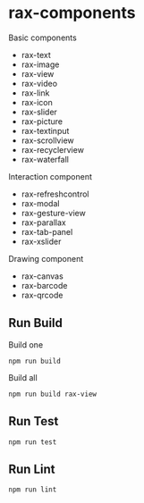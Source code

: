 # rax-components

Basic components

* rax-text
* rax-image
* rax-view
* rax-video
* rax-link
* rax-icon
* rax-slider
* rax-picture
* rax-textinput
* rax-scrollview
* rax-recyclerview
* rax-waterfall

Interaction component

* rax-refreshcontrol
* rax-modal
* rax-gesture-view
* rax-parallax
* rax-tab-panel
* rax-xslider

Drawing component

* rax-canvas
* rax-barcode
* rax-qrcode

## Run Build

Build one

```
npm run build
```

Build all

```
npm run build rax-view
```

## Run Test

```
npm run test
```

## Run Lint

```
npm run lint
```
